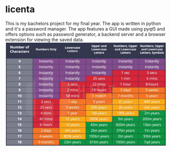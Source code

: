 # licenta
This is my bachelors project for my final year. The app is written in python and it's a password manager. The app features a GUI made using pyqt5 and offers options such as password generator, a backend server and a browser extension for viewing the saved data.
![Alt text](/images/2022.png)
